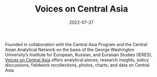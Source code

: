 ﻿---
title: "Voices on Central Asia"
linkTitle: "Voices on Central Asia"
date: 2022-07-27
countries: ["Kazakhstan"]
category: ["Independent media"]
tags: ["media publication", "news", "Central Asia media", "policy", "research"]
date_start: []
date_end: []
data_type: ["news", "analytics"] 
language: ["English"]
description: 
  Voices on Central Asia Offers analytical pieces, research insights, policy discussions, fieldwork recollections, photos, charts, and data on Central Asia.
---

Founded in collaboration with the Central Asia Program and the Central Asian Analytical Network on the basis of the George Washington University’s Institute for European, Russian, and Eurasian Studies (IERES), [Voices on Central Asia](https://voicesoncentralasia.org/) offers analytical pieces, research insights, policy discussions, fieldwork recollections, photos, charts, and data on Central Asia. 
